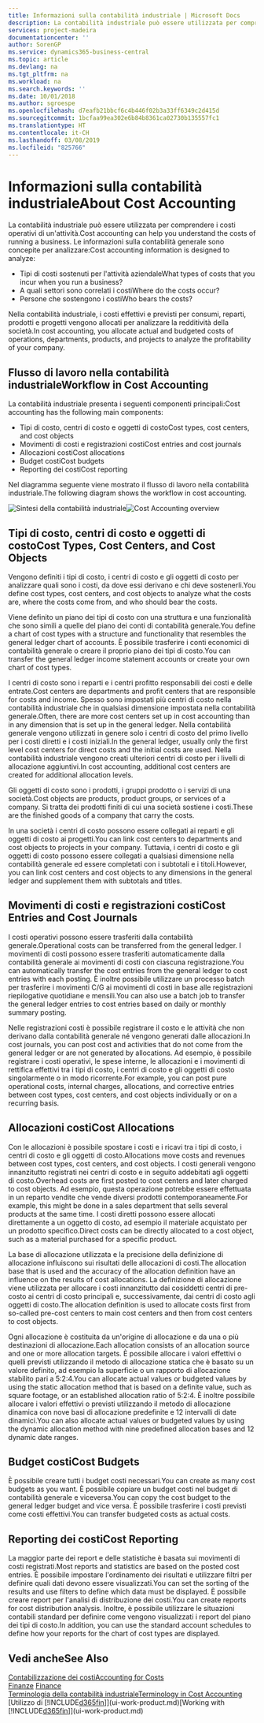 ```yaml
---
title: Informazioni sulla contabilità industriale | Microsoft Docs
description: La contabilità industriale può essere utilizzata per comprendere i costi operativi di un'attività.
services: project-madeira
documentationcenter: ''
author: SorenGP
ms.service: dynamics365-business-central
ms.topic: article
ms.devlang: na
ms.tgt_pltfrm: na
ms.workload: na
ms.search.keywords: ''
ms.date: 10/01/2018
ms.author: sgroespe
ms.openlocfilehash: d7eafb21bbcf6c4b446f02b3a33ff6349c2d415d
ms.sourcegitcommit: 1bcfaa99ea302e6b84b8361ca02730b135557fc1
ms.translationtype: HT
ms.contentlocale: it-CH
ms.lasthandoff: 03/08/2019
ms.locfileid: "825766"
---
```

# <a name="about-cost-accounting"></a><span data-ttu-id="7b28d-103">Informazioni sulla contabilità industriale</span><span class="sxs-lookup"><span data-stu-id="7b28d-103">About Cost Accounting</span></span>
<span data-ttu-id="7b28d-104">La contabilità industriale può essere utilizzata per comprendere i costi operativi di un'attività.</span><span class="sxs-lookup"><span data-stu-id="7b28d-104">Cost accounting can help you understand the costs of running a business.</span></span> <span data-ttu-id="7b28d-105">Le informazioni sulla contabilità generale sono concepite per analizzare:</span><span class="sxs-lookup"><span data-stu-id="7b28d-105">Cost accounting information is designed to analyze:</span></span>  

-   <span data-ttu-id="7b28d-106">Tipi di costi sostenuti per l'attività aziendale</span><span class="sxs-lookup"><span data-stu-id="7b28d-106">What types of costs that you incur when you run a business?</span></span>  
-   <span data-ttu-id="7b28d-107">A quali settori sono correlati i costi</span><span class="sxs-lookup"><span data-stu-id="7b28d-107">Where do the costs occur?</span></span>  
-   <span data-ttu-id="7b28d-108">Persone che sostengono i costi</span><span class="sxs-lookup"><span data-stu-id="7b28d-108">Who bears the costs?</span></span>  

<span data-ttu-id="7b28d-109">Nella contabilità industriale, i costi effettivi e previsti per consumi, reparti, prodotti e progetti vengono allocati per analizzare la redditività della società.</span><span class="sxs-lookup"><span data-stu-id="7b28d-109">In cost accounting, you allocate actual and budgeted costs of operations, departments, products, and projects to analyze the profitability of your company.</span></span>  

## <a name="workflow-in-cost-accounting"></a><span data-ttu-id="7b28d-110">Flusso di lavoro nella contabilità industriale</span><span class="sxs-lookup"><span data-stu-id="7b28d-110">Workflow in Cost Accounting</span></span>  
<span data-ttu-id="7b28d-111">La contabilità industriale presenta i seguenti componenti principali:</span><span class="sxs-lookup"><span data-stu-id="7b28d-111">Cost accounting has the following main components:</span></span>  

-   <span data-ttu-id="7b28d-112">Tipi di costo, centri di costo e oggetti di costo</span><span class="sxs-lookup"><span data-stu-id="7b28d-112">Cost types, cost centers, and cost objects</span></span>  
-   <span data-ttu-id="7b28d-113">Movimenti di costi e registrazioni costi</span><span class="sxs-lookup"><span data-stu-id="7b28d-113">Cost entries and cost journals</span></span>  
-   <span data-ttu-id="7b28d-114">Allocazioni costi</span><span class="sxs-lookup"><span data-stu-id="7b28d-114">Cost allocations</span></span>  
-   <span data-ttu-id="7b28d-115">Budget costi</span><span class="sxs-lookup"><span data-stu-id="7b28d-115">Cost budgets</span></span>
-   <span data-ttu-id="7b28d-116">Reporting dei costi</span><span class="sxs-lookup"><span data-stu-id="7b28d-116">Cost reporting</span></span>  

<span data-ttu-id="7b28d-117">Nel diagramma seguente viene mostrato il flusso di lavoro nella contabilità industriale.</span><span class="sxs-lookup"><span data-stu-id="7b28d-117">The following diagram shows the workflow in cost accounting.</span></span>  

<span data-ttu-id="7b28d-118">![Sintesi della contabilità industriale](media/costaccountingoverview.png "CostAccountingOverview")</span><span class="sxs-lookup"><span data-stu-id="7b28d-118">![Cost Accounting overview](media/costaccountingoverview.png "CostAccountingOverview")</span></span>  

## <a name="cost-types-cost-centers-and-cost-objects"></a><span data-ttu-id="7b28d-119">Tipi di costo, centri di costo e oggetti di costo</span><span class="sxs-lookup"><span data-stu-id="7b28d-119">Cost Types, Cost Centers, and Cost Objects</span></span>  
<span data-ttu-id="7b28d-120">Vengono definiti i tipi di costo, i centri di costo e gli oggetti di costo per analizzare quali sono i costi, da dove essi derivano e chi deve sostenerli.</span><span class="sxs-lookup"><span data-stu-id="7b28d-120">You define cost types, cost centers, and cost objects to analyze what the costs are, where the costs come from, and who should bear the costs.</span></span>  

<span data-ttu-id="7b28d-121">Viene definito un piano dei tipi di costo con una struttura e una funzionalità che sono simili a quelle del piano dei conti di contabilità generale.</span><span class="sxs-lookup"><span data-stu-id="7b28d-121">You define a chart of cost types with a structure and functionality that resembles the general ledger chart of accounts.</span></span> <span data-ttu-id="7b28d-122">È possibile trasferire i conti economici di contabilità generale o creare il proprio piano dei tipi di costo.</span><span class="sxs-lookup"><span data-stu-id="7b28d-122">You can transfer the general ledger income statement accounts or create your own chart of cost types.</span></span>  

<span data-ttu-id="7b28d-123">I centri di costo sono i reparti e i centri profitto responsabili dei costi e delle entrate.</span><span class="sxs-lookup"><span data-stu-id="7b28d-123">Cost centers are departments and profit centers that are responsible for costs and income.</span></span> <span data-ttu-id="7b28d-124">Spesso sono impostati più centri di costo nella contabilità industriale che in qualsiasi dimensione impostata nella contabilità generale.</span><span class="sxs-lookup"><span data-stu-id="7b28d-124">Often, there are more cost centers set up in cost accounting than in any dimension that is set up in the general ledger.</span></span> <span data-ttu-id="7b28d-125">Nella contabilità generale vengono utilizzati in genere solo i centri di costo del primo livello per i costi diretti e i costi iniziali.</span><span class="sxs-lookup"><span data-stu-id="7b28d-125">In the general ledger, usually only the first level cost centers for direct costs and the initial costs are used.</span></span> <span data-ttu-id="7b28d-126">Nella contabilità industriale vengono creati ulteriori centri di costo per i livelli di allocazione aggiuntivi.</span><span class="sxs-lookup"><span data-stu-id="7b28d-126">In cost accounting, additional cost centers are created for additional allocation levels.</span></span>  

<span data-ttu-id="7b28d-127">Gli oggetti di costo sono i prodotti, i gruppi prodotto o i servizi di una società.</span><span class="sxs-lookup"><span data-stu-id="7b28d-127">Cost objects are products, product groups, or services of a company.</span></span> <span data-ttu-id="7b28d-128">Si tratta dei prodotti finiti di cui una società sostiene i costi.</span><span class="sxs-lookup"><span data-stu-id="7b28d-128">These are the finished goods of a company that carry the costs.</span></span>  

<span data-ttu-id="7b28d-129">In una società i centri di costo possono essere collegati ai reparti e gli oggetti di costo ai progetti.</span><span class="sxs-lookup"><span data-stu-id="7b28d-129">You can link cost centers to departments and cost objects to projects in your company.</span></span> <span data-ttu-id="7b28d-130">Tuttavia, i centri di costo e gli oggetti di costo possono essere collegati a qualsiasi dimensione nella contabilità generale ed essere completati con i subtotali e i titoli.</span><span class="sxs-lookup"><span data-stu-id="7b28d-130">However, you can link cost centers and cost objects to any dimensions in the general ledger and supplement them with subtotals and titles.</span></span>  

## <a name="cost-entries-and-cost-journals"></a><span data-ttu-id="7b28d-131">Movimenti di costi e registrazioni costi</span><span class="sxs-lookup"><span data-stu-id="7b28d-131">Cost Entries and Cost Journals</span></span>  
<span data-ttu-id="7b28d-132">I costi operativi possono essere trasferiti dalla contabilità generale.</span><span class="sxs-lookup"><span data-stu-id="7b28d-132">Operational costs can be transferred from the general ledger.</span></span> <span data-ttu-id="7b28d-133">I movimenti di costi possono essere trasferiti automaticamente dalla contabilità generale ai movimenti di costi con ciascuna registrazione.</span><span class="sxs-lookup"><span data-stu-id="7b28d-133">You can automatically transfer the cost entries from the general ledger to cost entries with each posting.</span></span> <span data-ttu-id="7b28d-134">È inoltre possibile utilizzare un processo batch per trasferire i movimenti C/G ai movimenti di costi in base alle registrazioni riepilogative quotidiane e mensili.</span><span class="sxs-lookup"><span data-stu-id="7b28d-134">You can also use a batch job to transfer the general ledger entries to cost entries based on daily or monthly summary posting.</span></span>  

<span data-ttu-id="7b28d-135">Nelle registrazioni costi è possibile registrare il costo e le attività che non derivano dalla contabilità generale né vengono generati dalle allocazioni.</span><span class="sxs-lookup"><span data-stu-id="7b28d-135">In cost journals, you can post cost and activities that do not come from the general ledger or are not generated by allocations.</span></span> <span data-ttu-id="7b28d-136">Ad esempio, è possibile registrare i costi operativi, le spese interne, le allocazioni e i movimenti di rettifica effettivi tra i tipi di costo, i centri di costo e gli oggetti di costo singolarmente o in modo ricorrente.</span><span class="sxs-lookup"><span data-stu-id="7b28d-136">For example, you can post pure operational costs, internal charges, allocations, and corrective entries between cost types, cost centers, and cost objects individually or on a recurring basis.</span></span>  

## <a name="cost-allocations"></a><span data-ttu-id="7b28d-137">Allocazioni costi</span><span class="sxs-lookup"><span data-stu-id="7b28d-137">Cost Allocations</span></span>  
<span data-ttu-id="7b28d-138">Con le allocazioni è possibile spostare i costi e i ricavi tra i tipi di costo, i centri di costo e gli oggetti di costo.</span><span class="sxs-lookup"><span data-stu-id="7b28d-138">Allocations move costs and revenues between cost types, cost centers, and cost objects.</span></span> <span data-ttu-id="7b28d-139">I costi generali vengono innanzitutto registrati nei centri di costo e in seguito addebitati agli oggetti di costo.</span><span class="sxs-lookup"><span data-stu-id="7b28d-139">Overhead costs are first posted to cost centers and later charged to cost objects.</span></span> <span data-ttu-id="7b28d-140">Ad esempio, questa operazione potrebbe essere effettuata in un reparto vendite che vende diversi prodotti contemporaneamente.</span><span class="sxs-lookup"><span data-stu-id="7b28d-140">For example, this might be done in a sales department that sells several products at the same time.</span></span> <span data-ttu-id="7b28d-141">I costi diretti possono essere allocati direttamente a un oggetto di costo, ad esempio il materiale acquistato per un prodotto specifico.</span><span class="sxs-lookup"><span data-stu-id="7b28d-141">Direct costs can be directly allocated to a cost object, such as a material purchased for a specific product.</span></span>  

<span data-ttu-id="7b28d-142">La base di allocazione utilizzata e la precisione della definizione di allocazione influiscono sui risultati delle allocazioni di costi.</span><span class="sxs-lookup"><span data-stu-id="7b28d-142">The allocation base that is used and the accuracy of the allocation definition have an influence on the results of cost allocations.</span></span> <span data-ttu-id="7b28d-143">La definizione di allocazione viene utilizzata per allocare i costi innanzitutto dai cosiddetti centri di pre-costo ai centri di costo principali e, successivamente, dai centri di costo agli oggetti di costo.</span><span class="sxs-lookup"><span data-stu-id="7b28d-143">The allocation definition is used to allocate costs first from so-called pre-cost centers to main cost centers and then from cost centers to cost objects.</span></span>  

<span data-ttu-id="7b28d-144">Ogni allocazione è costituita da un'origine di allocazione e da una o più destinazioni di allocazione.</span><span class="sxs-lookup"><span data-stu-id="7b28d-144">Each allocation consists of an allocation source and one or more allocation targets.</span></span> <span data-ttu-id="7b28d-145">È possibile allocare i valori effettivi o quelli previsti utilizzando il metodo di allocazione statica che è basato su un valore definito, ad esempio la superficie o un rapporto di allocazione stabilito pari a 5:2:4.</span><span class="sxs-lookup"><span data-stu-id="7b28d-145">You can allocate actual values or budgeted values by using the static allocation method that is based on a definite value, such as square footage, or an established allocation ratio of 5:2:4.</span></span> <span data-ttu-id="7b28d-146">È inoltre possibile allocare i valori effettivi o previsti utilizzando il metodo di allocazione dinamica con nove basi di allocazione predefinite e 12 intervalli di date dinamici.</span><span class="sxs-lookup"><span data-stu-id="7b28d-146">You can also allocate actual values or budgeted values by using the dynamic allocation method with nine predefined allocation bases and 12 dynamic date ranges.</span></span>  

## <a name="cost-budgets"></a><span data-ttu-id="7b28d-147">Budget costi</span><span class="sxs-lookup"><span data-stu-id="7b28d-147">Cost Budgets</span></span>  
<span data-ttu-id="7b28d-148">È possibile creare tutti i budget costi necessari.</span><span class="sxs-lookup"><span data-stu-id="7b28d-148">You can create as many cost budgets as you want.</span></span> <span data-ttu-id="7b28d-149">È possibile copiare un budget costi nel budget di contabilità generale e viceversa.</span><span class="sxs-lookup"><span data-stu-id="7b28d-149">You can copy the cost budget to the general ledger budget and vice versa.</span></span> <span data-ttu-id="7b28d-150">È possibile trasferire i costi previsti come costi effettivi.</span><span class="sxs-lookup"><span data-stu-id="7b28d-150">You can transfer budgeted costs as actual costs.</span></span>  

## <a name="cost-reporting"></a><span data-ttu-id="7b28d-151">Reporting dei costi</span><span class="sxs-lookup"><span data-stu-id="7b28d-151">Cost Reporting</span></span>  
<span data-ttu-id="7b28d-152">La maggior parte dei report e delle statistiche è basata sui movimenti di costi registrati.</span><span class="sxs-lookup"><span data-stu-id="7b28d-152">Most reports and statistics are based on the posted cost entries.</span></span> <span data-ttu-id="7b28d-153">È possibile impostare l'ordinamento dei risultati e utilizzare filtri per definire quali dati devono essere visualizzati.</span><span class="sxs-lookup"><span data-stu-id="7b28d-153">You can set the sorting of the results and use filters to define which data must be displayed.</span></span> <span data-ttu-id="7b28d-154">È possibile creare report per l'analisi di distribuzione dei costi.</span><span class="sxs-lookup"><span data-stu-id="7b28d-154">You can create reports for cost distribution analysis.</span></span> <span data-ttu-id="7b28d-155">Inoltre, è possibile utilizzare le situazioni contabili standard per definire come vengono visualizzati i report del piano dei tipi di costo.</span><span class="sxs-lookup"><span data-stu-id="7b28d-155">In addition, you can use the standard account schedules to define how your reports for the chart of cost types are displayed.</span></span>  

## <a name="see-also"></a><span data-ttu-id="7b28d-156">Vedi anche</span><span class="sxs-lookup"><span data-stu-id="7b28d-156">See Also</span></span>  
 [<span data-ttu-id="7b28d-157">Contabilizzazione dei costi</span><span class="sxs-lookup"><span data-stu-id="7b28d-157">Accounting for Costs</span></span>](finance-manage-cost-accounting.md)  
 <span data-ttu-id="7b28d-158">[Finanze](finance.md) </span><span class="sxs-lookup"><span data-stu-id="7b28d-158">[Finance](finance.md) </span></span>  
 [<span data-ttu-id="7b28d-159">Terminologia della contabilità industriale</span><span class="sxs-lookup"><span data-stu-id="7b28d-159">Terminology in Cost Accounting</span></span>](finance-terminology-in-cost-accounting.md)  
 <span data-ttu-id="7b28d-160">[Utilizzo di [!INCLUDE[d365fin](includes/d365fin_md.md)]](ui-work-product.md)</span><span class="sxs-lookup"><span data-stu-id="7b28d-160">[Working with [!INCLUDE[d365fin](includes/d365fin_md.md)]](ui-work-product.md)</span></span>
